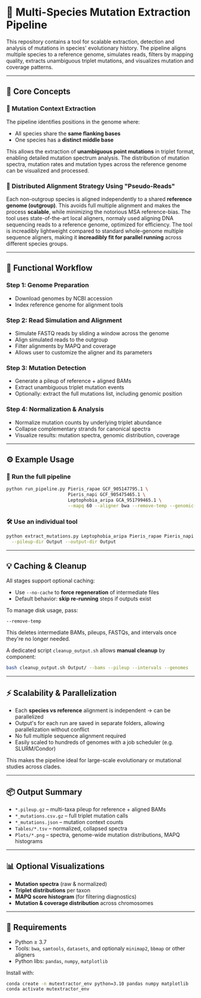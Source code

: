 
# 🧬 Multi-Species Mutation Extraction Pipeline

This repository contains a tool for scalable extraction, detection and analysis of mutations in species' evolutionary history.
The pipeline aligns multiple species to a reference genome, simulates reads, filters by mapping quality, extracts unambiguous triplet mutations, and visualizes mutation and coverage patterns.

---

## 🔧 Core Concepts

### 🧪 Mutation Context Extraction
The pipeline identifies positions in the genome where:
- All species share the **same flanking bases**
- One species has a **distinct middle base**

This allows the extraction of **unambiguous point mutations** in triplet format, enabling detailed mutation spectrum analysis. 
The distribution of mutation spectra, mutation rates and mutation types across the reference genome can be visualized and processed.

### 🔁 Distributed Alignment Strategy Using "Pseudo-Reads"
Each non-outgroup species is aligned independently to a shared **reference genome (outgroup)**. This avoids full multiple alignment and makes the process **scalable**, while minimizing the notorious MSA reference-bias. 
The tool uses state-of-the-art local aligners, normaly used aligning DNA sequencing reads to a reference genome, optimized for efficiency.
The tool is increadibly lightweight compared to standard whole-genome multiple sequence aligners, making it **increadibly fit for parallel running** across different species groups.

---

## 🚀 Functional Workflow

### Step 1: Genome Preparation
- Download genomes by NCBI accession
- Index reference genome for alignment tools

### Step 2: Read Simulation and Alignment
- Simulate FASTQ reads by sliding a window across the genome
- Align simulated reads to the outgroup
- Filter alignments by MAPQ and coverage
- Allows user to customize the aligner and its parameters

### Step 3: Mutation Detection
- Generate a pileup of reference + aligned BAMs
- Extract unambiguous triplet mutation events
- Optionally: extract the full mutations list, including genomic position

### Step 4: Normalization & Analysis
- Normalize mutation counts by underlying triplet abundance
- Collapse complementary strands for canonical spectra
- Visualize results: mutation spectra, genomic distribution, coverage

---

## ⚙️ Example Usage

### 🧰 Run the full pipeline
```bash
python run_pipeline.py Pieris_rapae GCF_905147795.1 \
                       Pieris_napi GCF_905475465.1 \
                       Leptophobia_aripa GCA_951799465.1 \
                       --mapq 60 --aligner bwa --remove-temp --genomic-position-plots
```

### 🛠️ Use an individual tool
```bash
python extract_mutations.py Leptophobia_aripa Pieris_rapae Pieris_napi \
  --pileup-dir Output --output-dir Output
```

---

## 💡 Caching & Cleanup

All stages support optional caching:
- Use `--no-cache` to **force regeneration** of intermediate files
- Default behavior: **skip re-running** steps if outputs exist

To manage disk usage, pass:
```bash
--remove-temp
```
This deletes intermediate BAMs, pileups, FASTQs, and intervals once they're no longer needed.

A dedicated script `cleanup_output.sh` allows **manual cleanup** by component:
```bash
bash cleanup_output.sh Output/ --bams --pileup --intervals --genomes
```

---

## ⚡ Scalability & Parallelization

- Each **species vs reference** alignment is independent → can be parallelized
- Output's for each run are saved in separate folders, allowing parallelization without conflict
- No full multiple sequence alignment required
- Easily scaled to hundreds of genomes with a job scheduler (e.g. SLURM/Condor)

This makes the pipeline ideal for large-scale evolutionary or mutational studies across clades.

---

## 📦 Output Summary

- `*.pileup.gz` – multi-taxa pileup for reference + aligned BAMs
- `*_mutations.csv.gz` – full triplet mutation calls
- `*_mutations.json` – mutation context counts
- `Tables/*.tsv` – normalized, collapsed spectra
- `Plots/*.png` – spectra, genome-wide mutation distributions, MAPQ histograms

---

## 📊 Optional Visualizations

- **Mutation spectra** (raw & normalized)
- **Triplet distributions** per taxon
- **MAPQ score histogram** (for filtering diagnostics)
- **Mutation & coverage distribution** across chromosomes

---

## 🧪 Requirements

- Python ≥ 3.7
- Tools: `bwa`, `samtools`, `datasets`, and optionaly `minimap2`, `bbmap` or other aligners
- Python libs: `pandas`, `numpy`, `matplotlib`

Install with:
```bash
conda create -n mutextractor_env python=3.10 pandas numpy matplotlib
conda activate mutextractor_env
```
